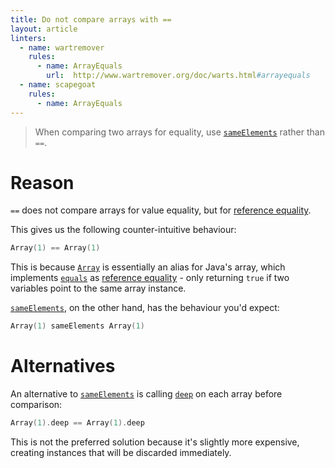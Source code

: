 ```yaml
---
title: Do not compare arrays with ==
layout: article
linters:
  - name: wartremover
    rules:
      - name: ArrayEquals
        url:  http://www.wartremover.org/doc/warts.html#arrayequals
  - name: scapegoat
    rules:
      - name: ArrayEquals
---
```


> When comparing two arrays for equality, use [`sameElements`] rather than `==`.

# Reason

`==` does not compare arrays for value equality, but for [reference equality].

This gives us the following counter-intuitive behaviour:

```scala mdoc
Array(1) == Array(1)
```

This is because [`Array`] is essentially an alias for Java's array, which implements [`equals`] as [reference equality] - only returning `true` if two variables point to the same array instance.

[`sameElements`], on the other hand, has the behaviour you'd expect:

```scala mdoc
Array(1) sameElements Array(1)
```

# Alternatives

An alternative to [`sameElements`] is calling [`deep`] on each array before comparison:

```scala mdoc
Array(1).deep == Array(1).deep
```

This is not the preferred solution because it's slightly more expensive, creating instances that will be discarded immediately.

[`Array`]:https://www.scala-lang.org/api/2.12.8/scala/Array.html
[`sameElements`]:https://www.scala-lang.org/api/2.12.8/scala/Array.html#sameElements(that:scala.collection.GenIterable[A]):Boolean
[`deep`]:https://www.scala-lang.org/api/2.12.8/scala/Array.html#deep:IndexedSeq[Any]
[`equals`]:https://docs.oracle.com/javase/8/docs/api/java/util/Objects.html#equals-java.lang.Object-java.lang.Object-
[reference equality]:../definitions/reference_equality.html
